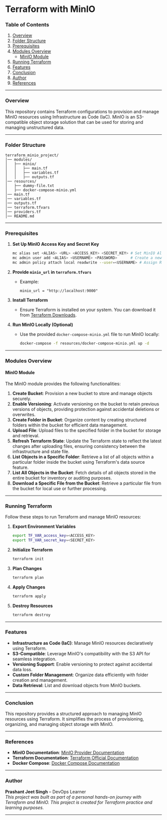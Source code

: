 # Terraform with MinIO

### Table of Contents
1. [Overview](#overview)
2. [Folder Structure](#folder-structure)
3. [Prerequisites](#prerequisites)
4. [Modules Overview](#modules-overview)
    - [MinIO Module](#minio-module)
5. [Running Terraform](#running-terraform)
6. [Features](#features)
7. [Conclusion](#conclusion)
8. [Author](#author)
9. [References](#references)

---

### Overview
This repository contains Terraform configurations to provision and manage MinIO resources using Infrastructure as Code (IaC). MinIO is an S3-compatible object storage solution that can be used for storing and managing unstructured data.

---

### Folder Structure
```
terraform_minio_project/
│── modules/
│   ├── minio/
│   │   ├── main.tf
│   │   ├── variables.tf
│   │   ├── outputs.tf
│── resources/
│   ├── dummy-file.txt
│   ├── docker-compose-minio.yml
│── main.tf
│── variables.tf
│── outputs.tf
│── terraform.tfvars
│── providers.tf
│── README.md
```

---

### Prerequisites
1. **Set Up MinIO Access Key and Secret Key**
    ```sh
    mc alias set <ALIAS> <URL> <ACCESS_KEY> <SECRET_KEY> # Set MinIO Alias
    mc admin user add <ALIAS> <USERNAME> <PASSWORD>      # Create a new user with a password
    mc admin policy attach local readwrite --user=<USERNAME> # Assign Read/Write Policy
    ```

2. **Provide `minio_url` in `terraform.tfvars`**
    - Example:
      ```hcl
      minio_url = "http://localhost:9000"
      ```

3. **Install Terraform**
    - Ensure Terraform is installed on your system. You can download it from [Terraform Downloads](https://www.terraform.io/downloads).

4. **Run MinIO Locally (Optional)**
    - Use the provided `docker-compose-minio.yml` file to run MinIO locally:
      ```sh
      docker-compose -f resources/docker-compose-minio.yml up -d
      ```

---

### Modules Overview

#### **MinIO Module**
The MinIO module provides the following functionalities:

1. **Create Bucket**: Provision a new bucket to store and manage objects securely.
2. **Enable Versioning**: Activate versioning on the bucket to retain previous versions of objects, providing protection against accidental deletions or overwrites.
3. **Create Folder in Bucket**: Organize content by creating structured folders within the bucket for efficient data management.
4. **Upload File**: Upload files to the specified folder in the bucket for storage and retrieval.
5. **Refresh Terraform State**: Update the Terraform state to reflect the latest changes after uploading files, ensuring consistency between the infrastructure and state file.
6. **List Objects in a Specific Folder**: Retrieve a list of all objects within a particular folder inside the bucket using Terraform's data source feature.
7. **List All Objects in the Bucket**: Fetch details of all objects stored in the entire bucket for inventory or auditing purposes.
8. **Download a Specific File from the Bucket**: Retrieve a particular file from the bucket for local use or further processing.

---

### Running Terraform
Follow these steps to run Terraform and manage MinIO resources:

1. **Export Environment Variables**
    ```sh
    export TF_VAR_access_key=<ACCESS_KEY>
    export TF_VAR_secret_key=<SECRET_KEY>
    ```

2. **Initialize Terraform**
    ```sh
    terraform init
    ```

3. **Plan Changes**
    ```sh
    terraform plan
    ```

4. **Apply Changes**
    ```sh
    terraform apply
    ```

5. **Destroy Resources**
    ```sh
    terraform destroy
    ```

---

### Features
- **Infrastructure as Code (IaC)**: Manage MinIO resources declaratively using Terraform.
- **S3-Compatible**: Leverage MinIO's compatibility with the S3 API for seamless integration.
- **Versioning Support**: Enable versioning to protect against accidental data loss.
- **Custom Folder Management**: Organize data efficiently with folder creation and management.
- **Data Retrieval**: List and download objects from MinIO buckets.

---

### Conclusion
This repository provides a structured approach to managing MinIO resources using Terraform. It simplifies the process of provisioning, organizing, and managing object storage with MinIO.

---

### References
- **MinIO Documentation**: [MinIO Provider Documentation](https://registry.terraform.io/providers/aminueza/minio/latest/docs)
- **Terraform Documentation**: [Terraform Official Documentation](https://www.terraform.io/docs)
- **Docker Compose**: [Docker Compose Documentation](https://docs.docker.com/compose/)

---

### Author
**Prashant Jeet Singh** – DevOps Learner  
_This project was built as part of a personal hands-on journey with Terraform and MinIO. This project is created for Terraform practice and learning purposes._

---